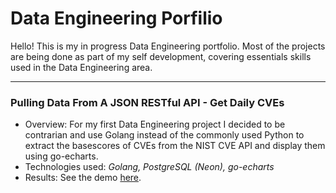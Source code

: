 # Data Engineering Porfilio

Hello! This is my in progress Data Engineering portfolio. Most of the projects are being done as part of my self development, covering essentials skills used in the Data Engineering area.

---

### Pulling Data From A JSON RESTful API - Get Daily CVEs

- Overview: For my first Data Engineering project I decided to be contrarian and use Golang instead of the commonly used Python to extract the basescores of CVEs from the NIST CVE API and display them using go-echarts.
- Technologies used: *Golang, PostgreSQL (Neon), go-echarts*
- Results: See the demo [here](https://github.com/bbjrgithub/Data_Engineering/tree/main/Portfolio/Projects/Get_Daily_CVEs#demo).